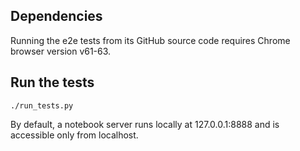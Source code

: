 ﻿<!--
    Copyright 2017 TWO SIGMA OPEN SOURCE, LLC

    Licensed under the Apache License, Version 2.0 (the "License");
    you may not use this file except in compliance with the License.
    You may obtain a copy of the License at

           http://www.apache.org/licenses/LICENSE-2.0

    Unless required by applicable law or agreed to in writing, software
    distributed under the License is distributed on an "AS IS" BASIS,
    WITHOUT WARRANTIES OR CONDITIONS OF ANY KIND, either express or implied.
    See the License for the specific language governing permissions and
    limitations under the License.
-->

## Dependencies

Running the e2e tests from its GitHub source code requires Chrome browser version v61-63.

## Run the tests

```
./run_tests.py
```

By default, a notebook server runs locally at 127.0.0.1:8888 and is accessible only from localhost. 

